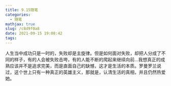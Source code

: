 ```yaml
---
title: 9.15随笔
categories:
  - 随笔
mathjax: true
slug: /c8d9f0a8
date: 2021-09-15 19:08:42
tags:
---
```


人生当中成功只是一时的，失败却是主旋律。但是如何面对失败，却把人分成了不同的样子，有的人会被失败击垮，有的人能不断的爬起来继续向前...我想真正的成熟应该并不是追求完美，而是直面自己的缺憾，这才是生活的本质。罗曼罗兰说过，这个世上只有一种真正的英雄主义，那就是，认清生活的真相，并且仍然热爱她。

<!--more-->
